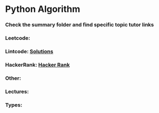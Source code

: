 # Python Algorithm

### Check the summary folder and find specific topic tutor links

### Leetcode:

### Lintcode: [Solutions](https://www.jiuzhang.com/solutions/)

### HackerRank: [Hacker Rank](https://www.hackerrank.com/yangguancroupies)

### Other:

### Lectures:

### Types:
